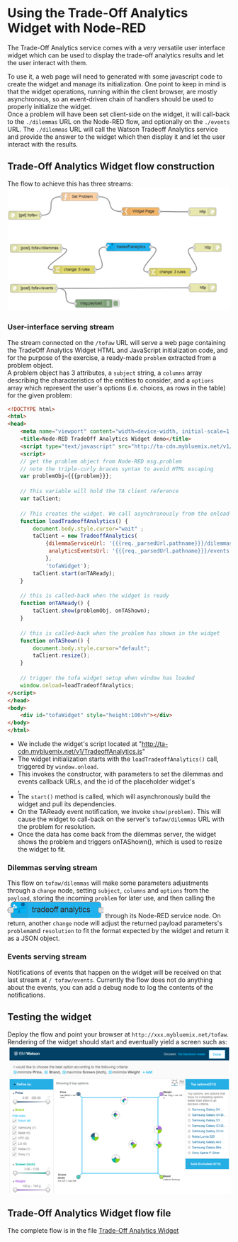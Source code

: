# Using the Trade-Off Analytics Widget with Node-RED
The Trade-Off Analytics service comes with a very versatile user interface widget which can be used to display the trade-off analytics results and let the user interact with them.

To use it, a web page will need to generated with some javascript code to create the widget and manage its initialization.
One point to keep in mind is that the widget operations, running within the client browser, are mostly asynchronous, so an event-driven chain of handlers should be used to properly initialize the widget.  
Once a problem will have been set client-side on the widget, it will call-back to the `./dilemmas` URL on the Node-RED flow, and optionally on the `./events` URL. The `./dilemmas` URL will call the Watson Tradeoff Analytics service and provide the answer to the widget which then display it and let the user interact with the results.

## Trade-Off Analytics Widget flow construction
The flow to achieve this has three streams:  
![](images/toff_widget_flow.png)

### User-interface serving stream
The stream connected on the `/tofaw` URL will serve a web page containing the TradeOff Analytics Widget HTML and JavaScript initialization code, and for the purpose of the exercise, a ready-made `problem` extracted from a problem object.  
A problem object has 3 attributes, a `subject` string, a `columns` array describing the characteristics of the entities to consider, and a `options` array which represent the user's options (i.e. choices, as rows in the table) for the given problem:  
```HTML
<!DOCTYPE html>
<html>
<head>
    <meta name="viewport" content="width=device-width, initial-scale=1, maximum-scale=1, user-scalable=no">
    <title>Node-RED TradeOff Analytics Widget demo</title>
    <script type="text/javascript" src="http://ta-cdn.mybluemix.net/v1/TradeoffAnalytics.js"></script>
    <script>
    // get the problem object from Node-RED msg.problem
    // note the triple-curly braces syntax to avoid HTML escaping
    var problemObj={{{problem}}};
    
    // This variable will hold the TA client reference
    var taClient;
    
    // This creates the widget. We call asynchronously from the onload of the body
    function loadTradeoffAnalytics() {
		document.body.style.cursor="wait" ;
        taClient = new TradeoffAnalytics(
            {dilemmaServiceUrl: '{{{req._parsedUrl.pathname}}}/dilemmas',
             analyticsEventsUrl: '{{{req._parsedUrl.pathname}}}/events'
            }, 
            'tofaWidget');
        taClient.start(onTAReady);
    }

    // this is called-back when the widget is ready
    function onTAReady() {
        taClient.show(problemObj, onTAShown);
    }

    // this is called-back when the problem has shown in the widget
    function onTAShown() {
		document.body.style.cursor="default";
        taClient.resize();
    }
    
    // trigger the tofa widget setup when window has loaded
    window.onload=loadTradeoffAnalytics;
</script>
</head>
<body>
    <div id="tofaWidget" style="height:100vh"></div>
</body>
</html>
```
  - We include the widget's script located at "http://ta-cdn.mybluemix.net/v1/TradeoffAnalytics.js"
  - The widget initialization starts with the `loadTradeoffAnalytics()` call, triggered by `window.onload`.  
  - This invokes the constructor, with parameters to set the dilemmas and events callback URLs, and the id of the placeholder widget's <div>, 
  - The `start()` method is called, which will asynchronously build the widget and pull its dependencies.
  - On the TAReady event notification, we invoke `show(problem)`.  This will cause the widget to call-back on the server's `tofaw/dilemmas` URL with the problem for resolution.
  - Once the data has come back from the dilemmas server, the widget shows the problem and triggers onTAShown(), which is used to resize the widget to fit.

### Dilemmas serving stream
This flow on `tofaw/dilemmas` will make some parameters adjustments through a `change` node, setting `subject`, `columns` and `options` from the `payload`, storing the incoming `problem` for later use, and then calling the ![tradeoff analytics](images\node-red_tradeoffanalytics.png) through its Node-RED service node. On return, another `change` node will adjust the returned payload parameters's `problem`and `resolution` to fit the format expected by the widget and return it as a JSON object.

### Events serving stream
Notifications of events that happen on the widget will be received on that last stream at `/ tofaw/events`. Currently the flow does not do anything about the events, you can add a debug node to log the contents of the notifications.

## Testing the widget
Deploy the flow and point your browser at `http://xxx.mybluemix.net/tofaw`. Rendering of the widget should start and eventually yield a screen such as:  
![Trade-Off Analysis Widget Screenshot](images\toff_widget_screenshot.png)

## Trade-Off Analytics Widget flow file
The complete flow is in the file [Trade-Off Analytics Widget](TradeOffAnalyticsWidget.json)